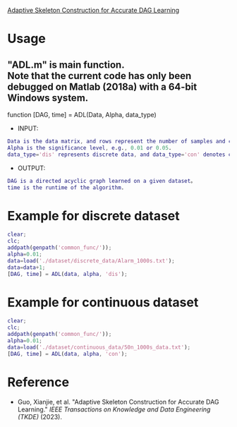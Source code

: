 [Adaptive Skeleton Construction for Accurate DAG Learning](https://ieeexplore.ieee.org/abstract/document/10098143) <br>

# Usage
"ADL.m" is main function. <br>
Note that the current code has only been debugged on Matlab (2018a) with a 64-bit Windows system.<br>
----------------------------------------------
function [DAG, time] = ADL(Data, Alpha, data_type) <br>
* INPUT: <br>
```Matlab
Data is the data matrix, and rows represent the number of samples and columns represent the number of nodes. If Data is a discrete dataset, the value in Data should start from 1.
Alpha is the significance level, e.g., 0.01 or 0.05.
data_type='dis' represents discrete data, and data_type='con' denotes continues data.
```
* OUTPUT: <br>
```Matlab
DAG is a directed acyclic graph learned on a given dataset。
time is the runtime of the algorithm.
```

# Example for discrete dataset
```Matlab
clear;
clc;
addpath(genpath('common_func/'));
alpha=0.01;
data=load('./dataset/discrete_data/Alarm_1000s.txt');
data=data+1;
[DAG, time] = ADL(data, alpha, 'dis');
```

# Example for continuous dataset
```Matlab
clear;
clc;
addpath(genpath('common_func/'));
alpha=0.01;
data=load('./dataset/continuous_data/50n_1000s_data.txt');
[DAG, time] = ADL(data, alpha, 'con');
```

# Reference
* Guo, Xianjie, et al. "Adaptive Skeleton Construction for Accurate DAG Learning." *IEEE Transactions on Knowledge and Data Engineering (TKDE)* (2023).
